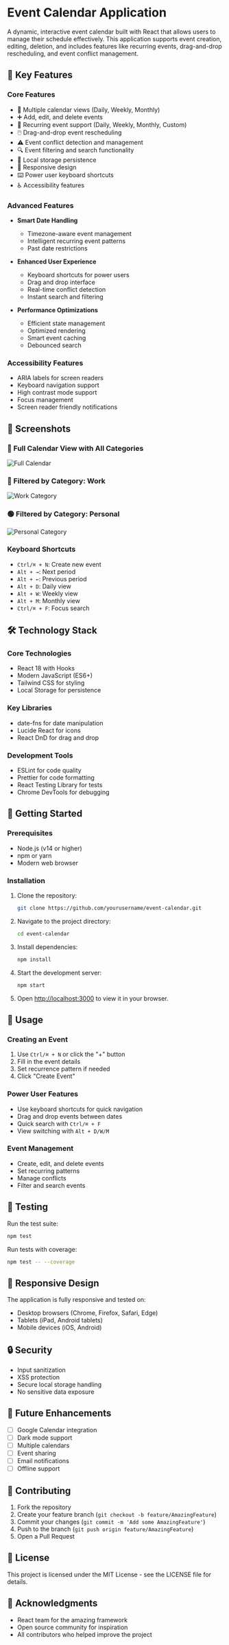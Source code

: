 # Event Calendar Application

A dynamic, interactive event calendar built with React that allows users to manage their schedule effectively. This application supports event creation, editing, deletion, and includes features like recurring events, drag-and-drop rescheduling, and event conflict management.

## 🌟 Key Features

### Core Features
- 📅 Multiple calendar views (Daily, Weekly, Monthly)
- ➕ Add, edit, and delete events
- 🔄 Recurring event support (Daily, Weekly, Monthly, Custom)
- 🖱️ Drag-and-drop event rescheduling
- ⚠️ Event conflict detection and management
- 🔍 Event filtering and search functionality
- 💾 Local storage persistence
- 📱 Responsive design
- ⌨️ Power user keyboard shortcuts
- ♿ Accessibility features

### Advanced Features
- **Smart Date Handling**
  - Timezone-aware event management
  - Intelligent recurring event patterns
  - Past date restrictions

- **Enhanced User Experience**
  - Keyboard shortcuts for power users
  - Drag and drop interface
  - Real-time conflict detection
  - Instant search and filtering

- **Performance Optimizations**
  - Efficient state management
  - Optimized rendering
  - Smart event caching
  - Debounced search

### Accessibility Features
- ARIA labels for screen readers
- Keyboard navigation support
- High contrast mode support
- Focus management
- Screen reader friendly notifications
## 📸 Screenshots

### 🔷 Full Calendar View with All Categories
![Full Calendar](https://github.com/nandinidevi17/calendar/blob/4e9101b9645de1c13ce336eef65447de25f27f1c/src/assets/calendar-full.png)

### 🔵 Filtered by Category: Work
![Work Category](https://github.com/nandinidevi17/calendar/blob/4e9101b9645de1c13ce336eef65447de25f27f1c/src/assets/calendar-work.png)

### 🟢 Filtered by Category: Personal
![Personal Category](https://github.com/nandinidevi17/calendar/blob/4e9101b9645de1c13ce336eef65447de25f27f1c/src/assets/calendar-personal.png)


### Keyboard Shortcuts
- `Ctrl/⌘ + N`: Create new event
- `Alt + →`: Next period
- `Alt + ←`: Previous period
- `Alt + D`: Daily view
- `Alt + W`: Weekly view
- `Alt + M`: Monthly view
- `Ctrl/⌘ + F`: Focus search

## 🛠️ Technology Stack

### Core Technologies
- React 18 with Hooks
- Modern JavaScript (ES6+)
- Tailwind CSS for styling
- Local Storage for persistence

### Key Libraries
- date-fns for date manipulation
- Lucide React for icons
- React DnD for drag and drop

### Development Tools
- ESLint for code quality
- Prettier for code formatting
- React Testing Library for tests
- Chrome DevTools for debugging

## 🚀 Getting Started

### Prerequisites
- Node.js (v14 or higher)
- npm or yarn
- Modern web browser

### Installation

1. Clone the repository:
   ```bash
   git clone https://github.com/yourusername/event-calendar.git
   ```

2. Navigate to the project directory:
   ```bash
   cd event-calendar
   ```

3. Install dependencies:
   ```bash
   npm install
   ```

4. Start the development server:
   ```bash
   npm start
   ```

5. Open [http://localhost:3000](http://localhost:3000) to view it in your browser.

## 📖 Usage

### Creating an Event
1. Use `Ctrl/⌘ + N` or click the "+" button
2. Fill in the event details
3. Set recurrence pattern if needed
4. Click "Create Event"

### Power User Features
- Use keyboard shortcuts for quick navigation
- Drag and drop events between dates
- Quick search with `Ctrl/⌘ + F`
- View switching with `Alt + D/W/M`

### Event Management
- Create, edit, and delete events
- Set recurring patterns
- Manage conflicts
- Filter and search events

## 🧪 Testing

Run the test suite:
```bash
npm test
```

Run tests with coverage:
```bash
npm test -- --coverage
```

## 📱 Responsive Design

The application is fully responsive and tested on:
- Desktop browsers (Chrome, Firefox, Safari, Edge)
- Tablets (iPad, Android tablets)
- Mobile devices (iOS, Android)

## 🔒 Security

- Input sanitization
- XSS protection
- Secure local storage handling
- No sensitive data exposure

## 🎯 Future Enhancements

- [ ] Google Calendar integration
- [ ] Dark mode support
- [ ] Multiple calendars
- [ ] Event sharing
- [ ] Email notifications
- [ ] Offline support

## 🤝 Contributing

1. Fork the repository
2. Create your feature branch (`git checkout -b feature/AmazingFeature`)
3. Commit your changes (`git commit -m 'Add some AmazingFeature'`)
4. Push to the branch (`git push origin feature/AmazingFeature`)
5. Open a Pull Request

## 📄 License

This project is licensed under the MIT License - see the LICENSE file for details.

## 🙏 Acknowledgments

- React team for the amazing framework
- Open source community for inspiration
- All contributors who helped improve the project
